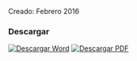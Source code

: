 
Creado: Febrero 2016

### Descargar

<a href="#"><img src="../imagenes/icono-word.png" alt="Descargar Word"></a> <a href="reglamento-interior-imm.pdf"><img src="../imagenes/icono-pdf.png" alt="Descargar PDF"></a>

